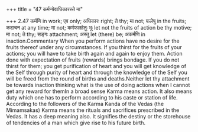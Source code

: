 +++
title = "47 कर्मण्येवाधिकारस्ते मा"

+++
2.47 कर्मणि in work; एव only; अधिकारः right; ते thy; मा not; फलेषु in
the fruits; कदाचन at any time; मा not; कर्मफलहेतुः भूः let not the
fruits of action be thy motive; मा not; ते thy; सङ्गः attachment; अस्तु
let (there) be; अकर्मणि in inaction.Commentary When you perform actions
have no desire for the fruits thereof under any circumstances. If you
thirst for the fruits of your actions; you will have to take birth again
and again to enjoy them. Action done with expectation of fruits
(rewards) brings bondage. If you do not thirst for them; you get
purification of heart and you will get knowledge of the Self through
purity of heart and through the knowledge of the Self you will be freed
from the round of births and deaths.Neither let thy attachment be
towards inaction thinking what is the use of doing actions when I cannot
get any reward for themIn a broad sense Karma means action. It also
means duty which one has to perform according to his caste or station of
life. According to the followers of the Karma Kanda of the Vedas (the
Mimamsakas) Karma means the rituals and sacrifices prescribed in the
Vedas. It has a deep meaning also. It signifies the destiny or the
storehouse of tendencies of a man which give rise to his future birth.
